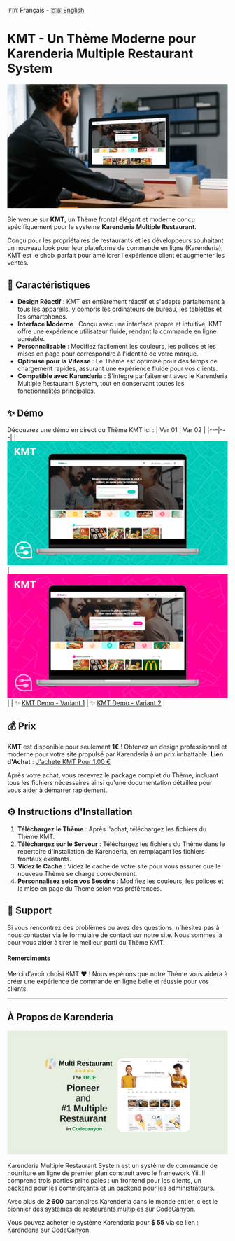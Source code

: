 🇫🇷 Français - [🇬🇧 English](README_EN.md)
# KMT - Un Thème Moderne pour Karenderia Multiple Restaurant System
<img src="/images/Nadeats x Karenderia.png">

Bienvenue sur **KMT**, un Thème frontal élégant et moderne conçu spécifiquement pour le systeme **Karenderia Multiple Restaurant**. 

Conçu pour les propriétaires de restaurants et les développeurs souhaitant un nouveau look pour leur plateforme de commande en ligne (Karenderia), KMT est le choix parfait pour améliorer l'expérience client et augmenter les ventes.

## 🎨 Caractéristiques

- **Design Réactif** : KMT est entièrement réactif et s'adapte parfaitement à tous les appareils, y compris les ordinateurs de bureau, les tablettes et les smartphones.
- **Interface Moderne** : Conçu avec une interface propre et intuitive, KMT offre une expérience utilisateur fluide, rendant la commande en ligne agréable.
- **Personnalisable** : Modifiez facilement les couleurs, les polices et les mises en page pour correspondre à l'identité de votre marque.
- **Optimisé pour la Vitesse** : Le Thème est optimisé pour des temps de chargement rapides, assurant une expérience fluide pour vos clients.
- **Compatible avec Karenderia** : S'intègre parfaitement avec le Karenderia Multiple Restaurant System, tout en conservant toutes les fonctionnalités principales.

## ✨ Démo

Découvrez une démo en direct du Thème KMT ici : 
| Var 01 |  Var 02 |
|---|---|
| <img src="/images/var_1.png">  | <img src="/images/var_2.png">  |
| ✨ [KMT Demo - Variant 1](https://www.nadeats.fr)  |  ✨ [KMT Demo - Variant 2](https://www.nadeat.fr) |

## 💰 Prix

**KMT** est disponible pour seulement **1€** ! 
Obtenez un design professionnel et moderne pour votre site propulsé par Karenderia à un prix imbattable. **Lien d'Achat** : [J'achete KMT Pour 1.00 €](https://buy.stripe.com/7sIcNU8as7AB3e06p9)

Après votre achat, vous recevrez le package complet du Thème, incluant tous les fichiers nécessaires ainsi qu'une documentation détaillée pour vous aider à démarrer rapidement.

## ⚙️ Instructions d'Installation

1. **Téléchargez le Thème** : Après l'achat, téléchargez les fichiers du Thème KMT.
2. **Téléchargez sur le Serveur** : Téléchargez les fichiers du Thème dans le répertoire d'installation de Karenderia, en remplaçant les fichiers frontaux existants.
3. **Videz le Cache** : Videz le cache de votre site pour vous assurer que le nouveau Thème se charge correctement.
4. **Personnalisez selon vos Besoins** : Modifiez les couleurs, les polices et la mise en page du Thème selon vos préférences.

## 💬 Support

Si vous rencontrez des problèmes ou avez des questions, n'hésitez pas à nous contacter via le formulaire de contact sur notre site. Nous sommes là pour vous aider à tirer le meilleur parti du Thème KMT.

#### Remerciments

Merci d'avoir choisi KMT ❤️ ! Nous espérons que notre Thème vous aidera à créer une expérience de commande en ligne belle et réussie pour vos clients.

---

## À Propos de Karenderia
<img src="/images/Karenderia.jpg">

Karenderia Multiple Restaurant System est un système de commande de nourriture en ligne de premier plan construit avec le framework Yii. Il comprend trois parties principales : un frontend pour les clients, un backend pour les commerçants et un backend pour les administrateurs. 

Avec plus de **2 600** partenaires Karenderia dans le monde entier, c'est le pionnier des systèmes de restaurants multiples sur CodeCanyon. 

Vous pouvez acheter le système Karenderia pour **$ 55** via ce lien : [Karenderia sur CodeCanyon](https://codecanyon.net/item/karenderia-multiple-restaurant-system/9118694).

